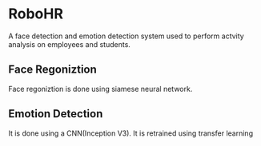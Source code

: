 # RoboHR

A face detection and emotion detection system used to perform actvity analysis on employees and students.

## Face Regoniztion
Face regoniztion is done using siamese neural network.


## Emotion Detection
It is done using a CNN(Inception V3). It is retrained using transfer learning
